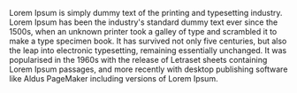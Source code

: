 Lorem Ipsum is simply dummy text 
of the printing and 
typesetting industry. 
Lorem Ipsum has been 
the industry's standard
 dummy text ever since
 the 1500s, when an unknown 
 printer took a galley of 
 type and scrambled it to make 
 a type specimen book. It has 
 survived not only five centuries, 
 but also the leap into electronic typesetting,
 remaining essentially unchanged.
 It was popularised in the 1960s
 with the release of Letraset sheets 
containing Lorem Ipsum passages, 
and more recently with desktop publishing software
 like Aldus PageMaker including versions of Lorem Ipsum.